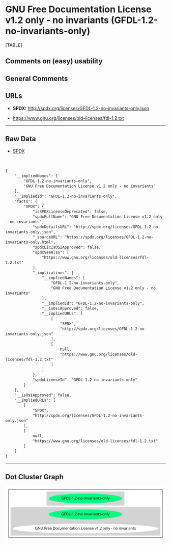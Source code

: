 GNU Free Documentation License v1.2 only - no invariants (GFDL-1.2-no-invariants-only)
======================================================================================

[TABLE]

Comments on (easy) usability
----------------------------

General Comments
----------------

URLs
----

-   **SPDX:** http://spdx.org/licenses/GFDL-1.2-no-invariants-only.json

-   https://www.gnu.org/licenses/old-licenses/fdl-1.2.txt

------------------------------------------------------------------------

Raw Data
--------

-   [SPDX](https://spdx.org/licenses/GFDL-1.2-no-invariants-only.html "SPDX")

&nbsp;

    {
        "__impliedNames": [
            "GFDL-1.2-no-invariants-only",
            "GNU Free Documentation License v1.2 only - no invariants"
        ],
        "__impliedId": "GFDL-1.2-no-invariants-only",
        "facts": {
            "SPDX": {
                "isSPDXLicenseDeprecated": false,
                "spdxFullName": "GNU Free Documentation License v1.2 only - no invariants",
                "spdxDetailsURL": "http://spdx.org/licenses/GFDL-1.2-no-invariants-only.json",
                "_sourceURL": "https://spdx.org/licenses/GFDL-1.2-no-invariants-only.html",
                "spdxLicIsOSIApproved": false,
                "spdxSeeAlso": [
                    "https://www.gnu.org/licenses/old-licenses/fdl-1.2.txt"
                ],
                "_implications": {
                    "__impliedNames": [
                        "GFDL-1.2-no-invariants-only",
                        "GNU Free Documentation License v1.2 only - no invariants"
                    ],
                    "__impliedId": "GFDL-1.2-no-invariants-only",
                    "__isOsiApproved": false,
                    "__impliedURLs": [
                        [
                            "SPDX",
                            "http://spdx.org/licenses/GFDL-1.2-no-invariants-only.json"
                        ],
                        [
                            null,
                            "https://www.gnu.org/licenses/old-licenses/fdl-1.2.txt"
                        ]
                    ]
                },
                "spdxLicenseId": "GFDL-1.2-no-invariants-only"
            }
        },
        "__isOsiApproved": false,
        "__impliedURLs": [
            [
                "SPDX",
                "http://spdx.org/licenses/GFDL-1.2-no-invariants-only.json"
            ],
            [
                null,
                "https://www.gnu.org/licenses/old-licenses/fdl-1.2.txt"
            ]
        ]
    }

------------------------------------------------------------------------

Dot Cluster Graph
-----------------

![](../dot/GFDL-1.2-no-invariants-only.svg "dot")